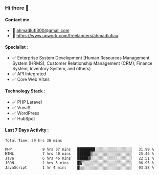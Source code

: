 ### Hi there 👋

#### Contact me 
- :email: ahmadlufi300@gmail.com
- 🔭 https://www.upwork.com/freelancers/ahmadlufiau

#### Specialist :
- ✅ Enterprise System Development (Human Resources Management System (HRMS), Customer Relationship Management (CRM), Finance System, Inventory System, and others)
- ✅ API Integrated
- ✅ Core Web Vitals

#### Technology Stack :

- ✅ PHP Laravel
- ✅ VueJS
- ✅ WordPress
- ✅ HubSpot

#### Last 7 Days Activity :
<!--START_SECTION:waka-->

```txt
Total Time: 29 hrs 36 mins

PHP              9 hrs 37 mins   ████████░░░░░░░░░░░░░░░░░   31.99 %
HTML             7 hrs 40 mins   ██████▒░░░░░░░░░░░░░░░░░░   25.46 %
Java             6 hrs 46 mins   █████▓░░░░░░░░░░░░░░░░░░░   22.51 %
JSON             2 hrs 5 mins    █▓░░░░░░░░░░░░░░░░░░░░░░░   06.95 %
JavaScript       1 hr 4 mins     █░░░░░░░░░░░░░░░░░░░░░░░░   03.58 %
```

<!--END_SECTION:waka-->

<!--
**ahmadlufiau/ahmadlufiau** is a ✨ _special_ ✨ repository because its `README.md` (this file) appears on your GitHub profile.

Here are some ideas to get you started:

- 🔭 I’m currently working on ...
- 🌱 I’m currently learning ...
- 👯 I’m looking to collaborate on ...
- 🤔 I’m looking for help with ...
- 💬 Ask me about ...
- 📫 How to reach me: ...
- 😄 Pronouns: ...
- ⚡ Fun fact: ...
-->
